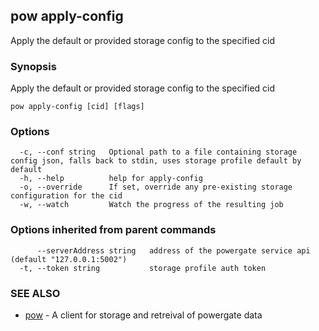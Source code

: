 ## pow apply-config

Apply the default or provided storage config to the specified cid

### Synopsis

Apply the default or provided storage config to the specified cid

```
pow apply-config [cid] [flags]
```

### Options

```
  -c, --conf string   Optional path to a file containing storage config json, falls back to stdin, uses storage profile default by default
  -h, --help          help for apply-config
  -o, --override      If set, override any pre-existing storage configuration for the cid
  -w, --watch         Watch the progress of the resulting job
```

### Options inherited from parent commands

```
      --serverAddress string   address of the powergate service api (default "127.0.0.1:5002")
  -t, --token string           storage profile auth token
```

### SEE ALSO

* [pow](pow.md)	 - A client for storage and retreival of powergate data

